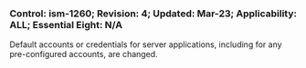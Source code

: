 ### Control: ism-1260; Revision: 4; Updated: Mar-23; Applicability: ALL; Essential Eight: N/A
<p>Default accounts or credentials for server applications, including for any pre-configured accounts, are changed.</p>